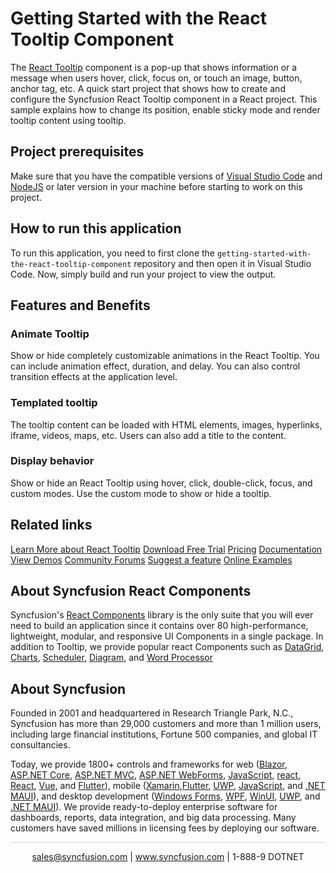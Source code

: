 # Getting Started with the React Tooltip Component

The [React Tooltip](https://www.syncfusion.com/react-components/react-tooltip?utm_source=github&utm_medium=listing&utm_campaign=react-tooltip-github-samples) component is a pop-up that shows information or a message when users hover, click, focus on, or touch an image, button, anchor tag, etc. A quick start project that shows how to create and configure the Syncfusion React Tooltip component in a React project. This sample explains how to change its position, enable sticky mode and render tooltip content using tooltip.

## Project prerequisites
Make sure that you have the compatible versions of [Visual Studio Code](https://code.visualstudio.com/download ) and [NodeJS](https://nodejs.org/en/download) or later version in your machine before starting to work on this project.

## How to run this application
To run this application, you need to first clone the `getting-started-with-the-react-tooltip-component` repository and then open it in Visual Studio Code. Now, simply build and run your project to view the output.

## Features and Benefits

### Animate Tooltip
Show or hide completely customizable animations in the React Tooltip. You can include animation effect, duration, and delay. You can also control transition effects at the application level.

### Templated tooltip
The tooltip content can be loaded with HTML elements, images, hyperlinks, iframe, videos, maps, etc. Users can also add a title to the content.

### Display behavior
Show or hide an React Tooltip using hover, click, double-click, focus, and custom modes. Use the custom mode to show or hide a tooltip.

## Related links
[Learn More about React Tooltip](https://www.syncfusion.com/react-components/react-tooltip?utm_source=github&utm_medium=listing&utm_campaign=react-tooltip-github-samples)
[Download Free Trial](https://www.syncfusion.com/downloads/react?utm_source=github&utm_medium=listing&utm_campaign=react-tooltip-github-samples)
[Pricing](https://www.syncfusion.com/sales/teamlicense?utm_source=github&utm_medium=listing&utm_campaign=react-tooltip-github-samples)
[Documentation](https://ej2.syncfusion.com/react/documentation/tooltip/getting-started?utm_source=github&utm_medium=listing&utm_campaign=react-tooltip-github-samples)
[View Demos](https://github.com/SyncfusionExamples/getting-started-with-the-react-tooltip-component?utm_source=github&utm_medium=listing&utm_campaign=react-tooltip-github-samples)
[Community Forums](https://www.syncfusion.com/forums/react-js2?utm_source=github&utm_medium=listing&utm_campaign=react-tooltip-github-samples)
[Suggest a feature](https://www.syncfusion.com/feedback/react?utm_source=github&utm_medium=listing&utm_campaign=react-tooltip-github-samples)
[Online Examples](https://ej2.syncfusion.com/react/demos/#/bootstrap5/tooltip/default?utm_source=github&utm_medium=listing&utm_campaign=react-tooltip-github-samples)


## About Syncfusion React Components

Syncfusion's [React Components](https://www.syncfusion.com/react-components?utm_source=github&utm_medium=listing&utm_campaign=react-tooltip-github-samples) library is the only suite that you will ever need to build an application since it contains over 80 high-performance, lightweight, modular, and responsive UI Components in a single package. In addition to Tooltip, we provide popular react Components such as [DataGrid](https://www.syncfusion.com/react-components/react-grid?utm_source=github&utm_medium=listing&utm_campaign=react-tooltip-github-samples), [Charts](https://www.syncfusion.com/react-components/react-charts?utm_source=github&utm_medium=listing&utm_campaign=react-tooltip-github-samples), [Scheduler](https://www.syncfusion.com/react-components/react-scheduler?utm_source=github&utm_medium=listing&utm_campaign=react-tooltip-github-samples), [Diagram](https://www.syncfusion.com/react-components/react-diagram?utm_source=github&utm_medium=listing&utm_campaign=react-tooltip-github-samples), and [Word Processor](https://www.syncfusion.com/react-components/react-word-processor?utm_source=github&utm_medium=listing&utm_campaign=react-tooltip-github-samples)

## About Syncfusion
Founded in 2001 and headquartered in Research Triangle Park, N.C., Syncfusion has more than 29,000 customers and more than 1 million users, including large financial institutions, Fortune 500 companies, and global IT consultancies.

Today, we provide 1800+ controls and frameworks for web ([Blazor](https://www.syncfusion.com/blazor-components?utm_source=github&utm_medium=listing&utm_campaign=react-tooltip-github-samples), [ASP.NET Core](https://www.syncfusion.com/aspnet-core-ui-controls?utm_source=github&utm_medium=listing&utm_campaign=react-tooltip-github-samples), [ASP.NET MVC](https://www.syncfusion.com/aspnet-mvc-ui-controls?utm_source=github&utm_medium=listing&utm_campaign=react-tooltip-github-samples), [ASP.NET WebForms](https://www.syncfusion.com/jquery/aspnet-webforms-ui-controls?utm_source=github&utm_medium=listing&utm_campaign=react-tooltip-github-samples), [JavaScript](https://www.syncfusion.com/javascript-ui-controls?utm_source=github&utm_medium=listing&utm_campaign=react-tooltip-github-samples), [react](https://www.syncfusion.com/react-components?utm_source=github&utm_medium=listing&utm_campaign=react-tooltip-github-samples), [React](https://www.syncfusion.com/react-components?utm_source=github&utm_medium=listing&utm_campaign=react-tooltip-github-samples), [Vue](https://www.syncfusion.com/vue-components?utm_source=github&utm_medium=listing&utm_campaign=react-tooltip-github-samples), and [Flutter](https://www.syncfusion.com/flutter-widgets?utm_source=github&utm_medium=listing&utm_campaign=react-tooltip-github-samples)), mobile ([Xamarin](https://www.syncfusion.com/xamarin-ui-controls?utm_source=github&utm_medium=listing&utm_campaign=react-tooltip-github-samples),[Flutter](https://www.syncfusion.com/flutter-widgets?utm_source=github&utm_medium=listing&utm_campaign=react-tooltip-github-samples), [UWP](https://www.syncfusion.com/uwp-ui-controls?utm_source=github&utm_medium=listing&utm_campaign=react-tooltip-github-samples), [JavaScript](https://www.syncfusion.com/javascript-ui-controls?utm_source=github&utm_medium=listing&utm_campaign=react-tooltip-github-samples), and [.NET MAUI](https://www.syncfusion.com/maui-controls?utm_source=github&utm_medium=listing&utm_campaign=react-tooltip-github-samples)), and desktop development ([Windows Forms](https://www.syncfusion.com/winforms-ui-controls?utm_source=github&utm_medium=listing&utm_campaign=react-tooltip-github-samples), [WPF](https://www.syncfusion.com/wpf-controls?utm_source=github&utm_medium=listing&utm_campaign=react-tooltip-github-samples), [WinUI](https://www.syncfusion.com/winui-controls?utm_source=github&utm_medium=listing&utm_campaign=react-tooltip-github-samples), [UWP](https://www.syncfusion.com/uwp-ui-controls?utm_source=github&utm_medium=listing&utm_campaign=react-tooltip-github-samples), and [.NET MAUI](https://www.syncfusion.com/maui-controls?utm_source=github&utm_medium=listing&utm_campaign=react-tooltip-github-samples)). We provide ready-to-deploy enterprise software for dashboards, reports, data integration, and big data processing. Many customers have saved millions in licensing fees by deploying our software.

		
<hr style="height:0.3px;border:none;color:lightgrey;background-color:lightgrey;" />

<p align="center">
  <a href="mailto:sales@syncfusion.com?Subject=Syncfusion React Tooltip - Github" target="_top">sales@syncfusion.com</a> | <a href="https://www.syncfusion.com?utm_source=github&utm_medium=listing&utm_campaign=react-tooltip-github-samples">www.syncfusion.com</a> | 1-888-9 DOTNET <br>
</p>
